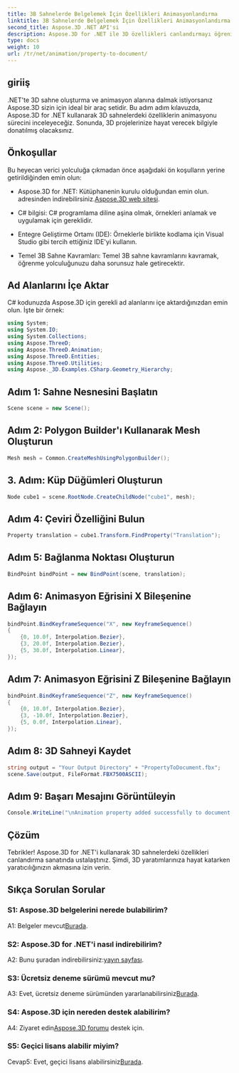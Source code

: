 ```yaml
---
title: 3B Sahnelerde Belgelemek İçin Özellikleri Animasyonlandırma
linktitle: 3B Sahnelerde Belgelemek İçin Özellikleri Animasyonlandırma
second_title: Aspose.3D .NET API'si
description: Aspose.3D for .NET ile 3D özellikleri canlandırmayı öğrenin. Dinamik sahneler oluşturmak için adım adım kılavuz.
type: docs
weight: 10
url: /tr/net/animation/property-to-document/
---
```

## giriiş

.NET'te 3D sahne oluşturma ve animasyon alanına dalmak istiyorsanız Aspose.3D sizin için ideal bir araç setidir. Bu adım adım kılavuzda, Aspose.3D for .NET kullanarak 3D sahnelerdeki özelliklerin animasyonu sürecini inceleyeceğiz. Sonunda, 3D projelerinize hayat verecek bilgiyle donatılmış olacaksınız.

## Önkoşullar

Bu heyecan verici yolculuğa çıkmadan önce aşağıdaki ön koşulların yerine getirildiğinden emin olun:

- Aspose.3D for .NET: Kütüphanenin kurulu olduğundan emin olun. adresinden indirebilirsiniz.[Aspose.3D web sitesi](https://releases.aspose.com/3d/net/).

- C# bilgisi: C# programlama diline aşina olmak, örnekleri anlamak ve uygulamak için gereklidir.

- Entegre Geliştirme Ortamı (IDE): Örneklerle birlikte kodlama için Visual Studio gibi tercih ettiğiniz IDE'yi kullanın.

- Temel 3B Sahne Kavramları: Temel 3B sahne kavramlarını kavramak, öğrenme yolculuğunuzu daha sorunsuz hale getirecektir.

## Ad Alanlarını İçe Aktar

C# kodunuzda Aspose.3D için gerekli ad alanlarını içe aktardığınızdan emin olun. İşte bir örnek:

```csharp
using System;
using System.IO;
using System.Collections;
using Aspose.ThreeD;
using Aspose.ThreeD.Animation;
using Aspose.ThreeD.Entities;
using Aspose.ThreeD.Utilities;
using Aspose._3D.Examples.CSharp.Geometry_Hierarchy;
```

## Adım 1: Sahne Nesnesini Başlatın

```csharp
Scene scene = new Scene();
```

## Adım 2: Polygon Builder'ı Kullanarak Mesh Oluşturun

```csharp
Mesh mesh = Common.CreateMeshUsingPolygonBuilder();
```

## 3. Adım: Küp Düğümleri Oluşturun

```csharp
Node cube1 = scene.RootNode.CreateChildNode("cube1", mesh);
```

## Adım 4: Çeviri Özelliğini Bulun

```csharp
Property translation = cube1.Transform.FindProperty("Translation");
```

## Adım 5: Bağlanma Noktası Oluşturun

```csharp
BindPoint bindPoint = new BindPoint(scene, translation);
```

## Adım 6: Animasyon Eğrisini X Bileşenine Bağlayın

```csharp
bindPoint.BindKeyframeSequence("X", new KeyframeSequence()
{
    {0, 10.0f, Interpolation.Bezier},
    {3, 20.0f, Interpolation.Bezier},
    {5, 30.0f, Interpolation.Linear},
});
```

## Adım 7: Animasyon Eğrisini Z Bileşenine Bağlayın

```csharp
bindPoint.BindKeyframeSequence("Z", new KeyframeSequence()
{
    {0, 10.0f, Interpolation.Bezier},
    {3, -10.0f, Interpolation.Bezier},
    {5, 0.0f, Interpolation.Linear},
});
```

## Adım 8: 3D Sahneyi Kaydet

```csharp
string output = "Your Output Directory" + "PropertyToDocument.fbx";
scene.Save(output, FileFormat.FBX7500ASCII);
```

## Adım 9: Başarı Mesajını Görüntüleyin

```csharp
Console.WriteLine("\nAnimation property added successfully to document.\nFile saved at " + output);
```

## Çözüm

Tebrikler! Aspose.3D for .NET'i kullanarak 3D sahnelerdeki özellikleri canlandırma sanatında ustalaştınız. Şimdi, 3D yaratımlarınıza hayat katarken yaratıcılığınızın akmasına izin verin.

## Sıkça Sorulan Sorular

### S1: Aspose.3D belgelerini nerede bulabilirim?

 A1: Belgeler mevcut[Burada](https://reference.aspose.com/3d/net/).

### S2: Aspose.3D for .NET'i nasıl indirebilirim?

 A2: Bunu şuradan indirebilirsiniz:[yayın sayfası](https://releases.aspose.com/3d/net/).

### S3: Ücretsiz deneme sürümü mevcut mu?

 A3: Evet, ücretsiz deneme sürümünden yararlanabilirsiniz[Burada](https://releases.aspose.com/).

### S4: Aspose.3D için nereden destek alabilirim?

 A4: Ziyaret edin[Aspose.3D forumu](https://forum.aspose.com/c/3d/18) destek için.

### S5: Geçici lisans alabilir miyim?

 Cevap5: Evet, geçici lisans alabilirsiniz[Burada](https://purchase.aspose.com/temporary-license/).